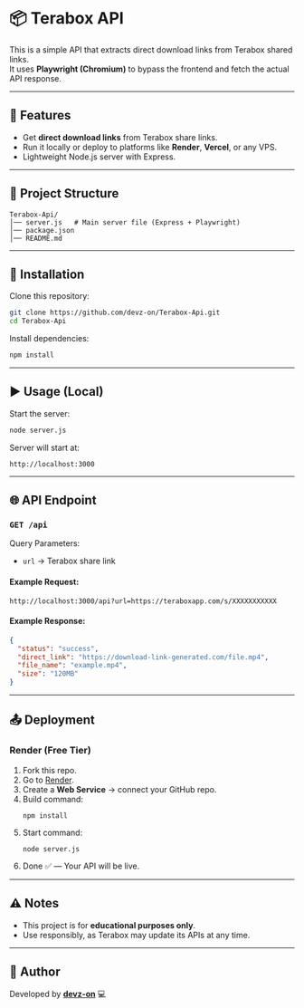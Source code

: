 # 📦 Terabox API

This is a simple API that extracts direct download links from Terabox shared links.  
It uses **Playwright (Chromium)** to bypass the frontend and fetch the actual API response.  

---

## 🚀 Features
- Get **direct download links** from Terabox share links.
- Run it locally or deploy to platforms like **Render**, **Vercel**, or any VPS.
- Lightweight Node.js server with Express.

---

## 📂 Project Structure
```
Terabox-Api/
│── server.js   # Main server file (Express + Playwright)
│── package.json
│── README.md
```

---

## 🔧 Installation

Clone this repository:

```bash
git clone https://github.com/devz-on/Terabox-Api.git
cd Terabox-Api
```

Install dependencies:

```bash
npm install
```

---

## ▶️ Usage (Local)

Start the server:

```bash
node server.js
```

Server will start at:

```
http://localhost:3000
```

---

## 🌐 API Endpoint

### `GET /api`

Query Parameters:
- `url` → Terabox share link

#### Example Request:
```
http://localhost:3000/api?url=https://teraboxapp.com/s/XXXXXXXXXXX
```

#### Example Response:
```json
{
  "status": "success",
  "direct_link": "https://download-link-generated.com/file.mp4",
  "file_name": "example.mp4",
  "size": "120MB"
}
```

---

## 📤 Deployment

### Render (Free Tier)
1. Fork this repo.
2. Go to [Render](https://render.com/).
3. Create a **Web Service** → connect your GitHub repo.
4. Build command:
   ```
   npm install
   ```
5. Start command:
   ```
   node server.js
   ```
6. Done ✅ — Your API will be live.

---

## ⚠️ Notes
- This project is for **educational purposes only**.
- Use responsibly, as Terabox may update its APIs at any time.

---

## 👤 Author
Developed by [**devz-on**](https://github.com/devz-on) 💻  
